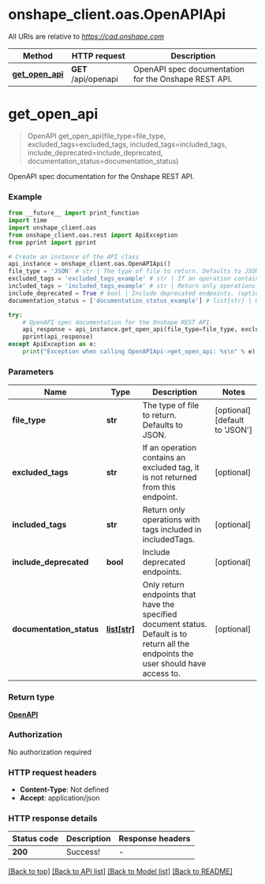 # onshape_client.oas.OpenAPIApi

All URIs are relative to *https://cad.onshape.com*

Method | HTTP request | Description
------------- | ------------- | -------------
[**get_open_api**](OpenAPIApi.md#get_open_api) | **GET** /api/openapi | OpenAPI spec documentation for the Onshape REST API.


# **get_open_api**
> OpenAPI get_open_api(file_type=file_type, excluded_tags=excluded_tags, included_tags=included_tags, include_deprecated=include_deprecated, documentation_status=documentation_status)

OpenAPI spec documentation for the Onshape REST API.

### Example

```python
from __future__ import print_function
import time
import onshape_client.oas
from onshape_client.oas.rest import ApiException
from pprint import pprint

# Create an instance of the API class
api_instance = onshape_client.oas.OpenAPIApi()
file_type = 'JSON' # str | The type of file to return. Defaults to JSON. (optional) (default to 'JSON')
excluded_tags = 'excluded_tags_example' # str | If an operation contains an excluded tag, it is not returned from this endpoint. (optional)
included_tags = 'included_tags_example' # str | Return only operations with tags included in includedTags. (optional)
include_deprecated = True # bool | Include deprecated endpoints. (optional)
documentation_status = ['documentation_status_example'] # list[str] | Only return endpoints that have the specified document status. Default is to return all the endpoints the user should have access to. (optional)

try:
    # OpenAPI spec documentation for the Onshape REST API.
    api_response = api_instance.get_open_api(file_type=file_type, excluded_tags=excluded_tags, included_tags=included_tags, include_deprecated=include_deprecated, documentation_status=documentation_status)
    pprint(api_response)
except ApiException as e:
    print("Exception when calling OpenAPIApi->get_open_api: %s\n" % e)
```

### Parameters

Name | Type | Description  | Notes
------------- | ------------- | ------------- | -------------
 **file_type** | **str**| The type of file to return. Defaults to JSON. | [optional] [default to &#39;JSON&#39;]
 **excluded_tags** | **str**| If an operation contains an excluded tag, it is not returned from this endpoint. | [optional] 
 **included_tags** | **str**| Return only operations with tags included in includedTags. | [optional] 
 **include_deprecated** | **bool**| Include deprecated endpoints. | [optional] 
 **documentation_status** | [**list[str]**](str.md)| Only return endpoints that have the specified document status. Default is to return all the endpoints the user should have access to. | [optional] 

### Return type

[**OpenAPI**](OpenAPI.md)

### Authorization

No authorization required

### HTTP request headers

 - **Content-Type**: Not defined
 - **Accept**: application/json

### HTTP response details
| Status code | Description | Response headers |
|-------------|-------------|------------------|
**200** | Success! |  -  |

[[Back to top]](#) [[Back to API list]](../README.md#documentation-for-api-endpoints) [[Back to Model list]](../README.md#documentation-for-models) [[Back to README]](../README.md)

